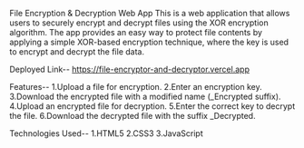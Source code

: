 File Encryption & Decryption Web App
This is a web application that allows users to securely encrypt and decrypt files using the XOR encryption algorithm. The app provides an easy way to protect file contents by applying a simple XOR-based encryption technique, where the key is used to encrypt and decrypt the file data.

Deployed Link--
https://file-encryptor-and-decryptor.vercel.app

Features--
1.Upload a file for encryption.
2.Enter an encryption key.
3.Download the encrypted file with a modified name (\_Encrypted suffix).
4.Upload an encrypted file for decryption.
5.Enter the correct key to decrypt the file.
6.Download the decrypted file with the suffix \_Decrypted.

Technologies Used--
1.HTML5
2.CSS3
3.JavaScript
